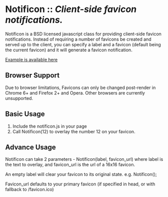 # Notificon :: _Client-side favicon notifications._
Notificon is a BSD licensed javascript class for providing client-side favicon notifications.
Instead of requiring a number of favicons be created and served up to the client, you can specify a label and a favicon (default being the current favicon) and it will generate a favicon notification.

[Example is available here](http://makeable.github.com/Notificon/)

## Browser Support
Due to browser limitations, Favicons can only be changed post-render in Chrome 6+ and Firefox 2+ and Opera. Other browsers are currently unsupported.

## Basic Usage
1) Include the notificon.js in your page
2) Call Notificon(12) to overlay the number 12 on your favicon.

## Advance Usage
Notificon can take 2 parameters - Notificon(label, favicon_url) where label is the text to overlay, and favicon_url is the url of a 16x16 favicon.

An empty label will clear your favicon to its original state. e.g. Notificon();

Favicon_url defaults to your primary favicon (if specified in head, or with fallback to /favicon.ico)